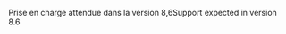 <span data-ttu-id="7a935-101">Prise en charge attendue dans la version 8,6</span><span class="sxs-lookup"><span data-stu-id="7a935-101">Support expected in version 8.6</span></span>

<!-- * [Visual Studio for Mac version 8.6 or later](https://visualstudio.microsoft.com/vs/mac/)
* [!INCLUDE [.NET 5.0 SDK](~/includes/5.0-SDK.md)] -->
